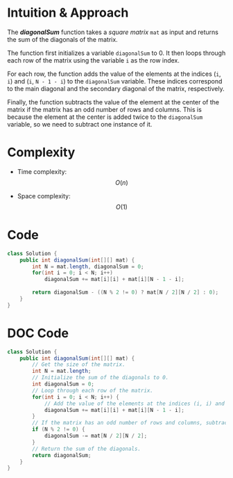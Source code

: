 # Intuition & Approach
The ***diagonalSum*** function takes a *square matrix* `mat` as input and returns the sum of the diagonals of the matrix.

The function first initializes a variable `diagonalSum` to 0. It then loops through each row of the matrix using the variable `i` as the row index.

For each row, the function adds the value of the elements at the indices (`i`, `i`) and (`i`, `N - 1 - i`) to the `diagonalSum` variable. These indices correspond to the main diagonal and the secondary diagonal of the matrix, respectively.

Finally, the function subtracts the value of the element at the center of the matrix if the matrix has an odd number of rows and columns. This is because the element at the center is added twice to the `diagonalSum` variable, so we need to subtract one instance of it.

# Complexity
- Time complexity: $$O(n)$$
<!-- Add your time complexity here, e.g. $$O(n)$$ -->

- Space complexity: $$O(1)$$
<!-- Add your space complexity here, e.g. $$O(n)$$ -->

# Code
``` java []
class Solution {
    public int diagonalSum(int[][] mat) {
        int N = mat.length, diagonalSum = 0;
        for(int i = 0; i < N; i++)
            diagonalSum += mat[i][i] + mat[i][N - 1 - i];
        
        return diagonalSum - ((N % 2 != 0) ? mat[N / 2][N / 2] : 0);
    }
}
```

# DOC Code
``` java []
class Solution {
    public int diagonalSum(int[][] mat) {
        // Get the size of the matrix.
        int N = mat.length;
        // Initialize the sum of the diagonals to 0.
        int diagonalSum = 0;
        // Loop through each row of the matrix.
        for(int i = 0; i < N; i++) {
            // Add the value of the elements at the indices (i, i) and (i, N - 1 - i) to the diagonal sum.
            diagonalSum += mat[i][i] + mat[i][N - 1 - i];
        }
        // If the matrix has an odd number of rows and columns, subtract the value of the element at the center of the matrix.
        if (N % 2 != 0) {
            diagonalSum -= mat[N / 2][N / 2];
        }
        // Return the sum of the diagonals.
        return diagonalSum;
    }
}
```
